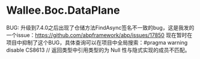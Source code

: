 # Wallee.Boc.DataPlane


BUG:
升级到7.4.0之后出现了仓储方法FindAsync签名不一致的bug，这是我发的一个issue：https://github.com/abpframework/abp/issues/17850
现在暂时在项目中抑制了这个BUG，具体查询可以在项目中全局搜索：#pragma warning disable CS8613 // 返回类型中引用类型的为 Null 性与隐式实现的成员不匹配。